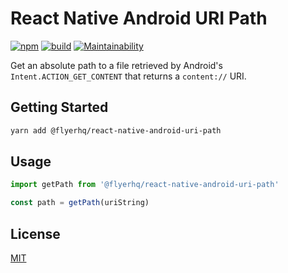 # React Native Android URI Path

[![npm](https://img.shields.io/npm/v/@flyerhq/react-native-android-uri-path)](https://www.npmjs.com/package/@flyerhq/react-native-android-uri-path)
[![build](https://github.com/flyerhq/react-native-android-uri-path/workflows/build/badge.svg)](https://github.com/flyerhq/react-native-android-uri-path/actions?query=workflow%3Abuild)
[![Maintainability](https://api.codeclimate.com/v1/badges/b439310da19b3d6b3917/maintainability)](https://codeclimate.com/github/flyerhq/react-native-android-uri-path/maintainability)

Get an absolute path to a file retrieved by Android's `Intent.ACTION_GET_CONTENT` that returns a `content://` URI.

## Getting Started

```bash
yarn add @flyerhq/react-native-android-uri-path
```

## Usage

```ts
import getPath from '@flyerhq/react-native-android-uri-path'

const path = getPath(uriString)
```

## License

[MIT](LICENSE)
